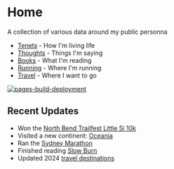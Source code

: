 # Home

A collection of various data around my public personna

* [Tenets](tenets.md) - How I'm living life
* [Thoughts](thoughts.md) - Things I'm saying
* [Books](books.md) - What I'm reading
* [Running](running.md) - Where I'm running
* [Travel](travel.md) - Where I want to go



[![pages-build-deployment](https://github.com/dubrie/dubrie.github.io/actions/workflows/pages/pages-build-deployment/badge.svg?branch=gh-pages)](https://github.com/dubrie/dubrie.github.io/actions/workflows/pages/pages-build-deployment)

## Recent Updates
* Won the [North Bend Trailfest Little Si 10k](running.md) 
* Visited a new continent: [Oceania](travel.md)
* Ran the [Sydney Marathon](running.md)
* Finished reading [Slow Burn](archive/books/slow-burn.md)
* Updated 2024 [travel destinations](travel.md)
